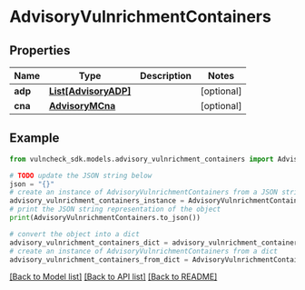 # AdvisoryVulnrichmentContainers


## Properties

Name | Type | Description | Notes
------------ | ------------- | ------------- | -------------
**adp** | [**List[AdvisoryADP]**](AdvisoryADP.md) |  | [optional] 
**cna** | [**AdvisoryMCna**](AdvisoryMCna.md) |  | [optional] 

## Example

```python
from vulncheck_sdk.models.advisory_vulnrichment_containers import AdvisoryVulnrichmentContainers

# TODO update the JSON string below
json = "{}"
# create an instance of AdvisoryVulnrichmentContainers from a JSON string
advisory_vulnrichment_containers_instance = AdvisoryVulnrichmentContainers.from_json(json)
# print the JSON string representation of the object
print(AdvisoryVulnrichmentContainers.to_json())

# convert the object into a dict
advisory_vulnrichment_containers_dict = advisory_vulnrichment_containers_instance.to_dict()
# create an instance of AdvisoryVulnrichmentContainers from a dict
advisory_vulnrichment_containers_from_dict = AdvisoryVulnrichmentContainers.from_dict(advisory_vulnrichment_containers_dict)
```
[[Back to Model list]](../README.md#documentation-for-models) [[Back to API list]](../README.md#documentation-for-api-endpoints) [[Back to README]](../README.md)


